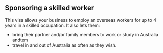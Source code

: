 ## Sponsoring a skilled worker

This visa allows your business to employ an overseas workers for up to 4 years in a skilled occupation. It also lets them:
- bring their partner and/or family members to work or study in Australia andtem
- travel in and out of Australia as often as they wish.
